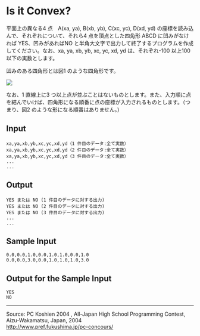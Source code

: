 # Is it Convex?

平面上の異なる4 点　A(xa, ya), B(xb, yb), C(xc, yc), D(xd, yd) の座標を読み込んで、それぞれについて、それら4 点を頂点とした四角形 ABCD に凹みがなければ YES、凹みがあればNO と半角大文字で出力して終了するプログラムを作成してください。なお、xa, ya, xb, yb, xc, yc, xd, yd は、それぞれ-100 以上100 以下の実数とします。

凹みのある四角形とは図1 のような四角形です。

![][1]

なお、1 直線上に3 つ以上点が並ぶことはないものとします。また、入力順に点を結んでいけば、四角形になる順番に点の座標が入力されるものとします。（つまり、図2 のような形になる順番はありません。)

## Input

    xa,ya,xb,yb,xc,yc,xd,yd（1 件目のデータ:全て実数）
    xa,ya,xb,yb,xc,yc,xd,yd（2 件目のデータ:全て実数）
    xa,ya,xb,yb,xc,yc,xd,yd（3 件目のデータ:全て実数）
    ...
    ...

## Output

    YES または NO (1 件目のデータに対する出力)
    YES または NO (2 件目のデータに対する出力)
    YES または NO (3 件目のデータに対する出力)
    ...
    ...

## Sample Input

    0.0,0.0,1.0,0.0,1.0,1.0,0.0,1.0
    0.0,0.0,3.0,0.0,1.0,1.0,1.0,3.0

## Output for the Sample Input

    YES
    NO

* * *

Source: PC Koshien 2004 , All-Japan High School Programming Contest, Aizu-Wakamatsu, Japan, 2004   
<http://www.pref.fukushima.jp/pc-concours/>

[1]: IMAGE1/isConvex.gif
